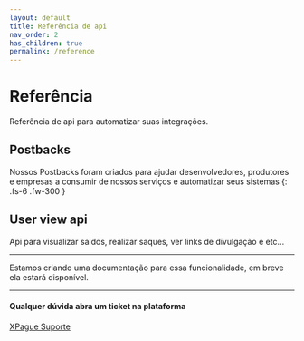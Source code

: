 ```yaml
---
layout: default
title: Referência de api
nav_order: 2
has_children: true
permalink: /reference
---
```

# Referência

Referência de api para automatizar suas integrações.

## Postbacks

Nossos Postbacks foram criados para ajudar desenvolvedores, produtores e empresas a consumir de nossos serviços e automatizar seus sistemas
{: .fs-6 .fw-300 }

## User view api
Api para visualizar saldos, realizar saques, ver links de divulgação e etc...

***
Estamos criando uma documentação para essa funcionalidade, em  breve ela estará disponível.
***


#### Qualquer dúvida abra um ticket na plataforma

[XPague Suporte](https://painel.xpague.com/suporte/tickets/#!cnr)